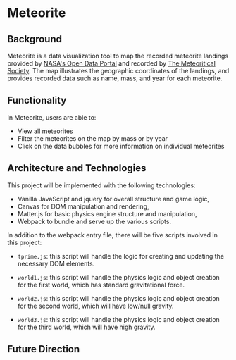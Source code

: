 # Meteorite

## Background
Meteorite is a data visualization tool to map the recorded meteorite landings provided by [NASA's Open Data Portal](https://data.nasa.gov/Space-Science/Meteorite-Landings/gh4g-9sfh) and recorded by [The Meteoritical Society](http://www.meteoriticalsociety.org/).  The map illustrates the geographic coordinates of the landings, and provides recorded data such as name, mass, and year for each meteorite.  



## Functionality
In Meteorite, users are able to:
* View all meteorites
* Filter the meteorites on the map by mass or by year
* Click on the data bubbles for more information on individual meteorites

## Architecture and Technologies
This project will be implemented with the following technologies:


* Vanilla JavaScript and jquery for overall structure and game logic,
* Canvas for DOM manipulation and rendering,
* Matter.js for basic physics engine structure and manipulation,
* Webpack to bundle and serve up the various scripts.


In addition to the webpack entry file, there will be five scripts involved in this project:

* `tprime.js`: this script will handle the logic for creating and updating the necessary DOM elements.

* `world1.js`: this script will handle the physics logic and object creation for the first world, which has standard gravitational force.

* `world2.js`: this script will handle the physics logic and object creation for the second world, which will have low/null gravity.

* `world3.js`: this script will handle the physics logic and object creation for the third world, which will have high gravity.


## Future Direction
